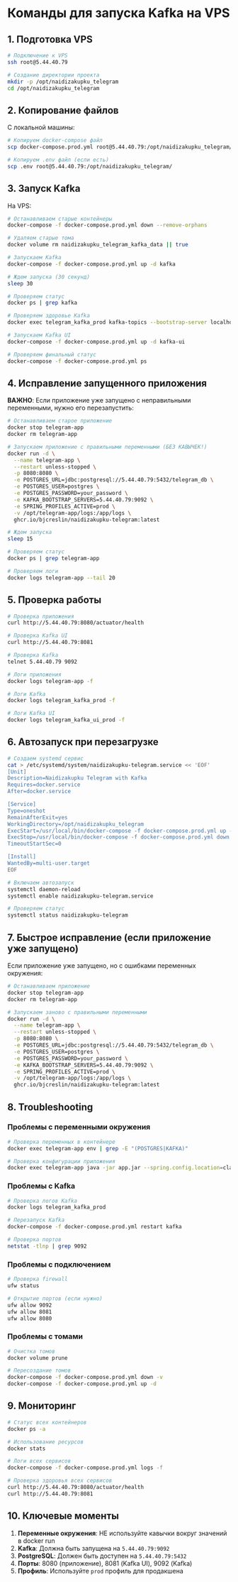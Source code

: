 # Команды для запуска Kafka на VPS

## 1. Подготовка VPS

```bash
# Подключение к VPS
ssh root@5.44.40.79

# Создание директории проекта
mkdir -p /opt/naidizakupku_telegram
cd /opt/naidizakupku_telegram
```

## 2. Копирование файлов

С локальной машины:
```bash
# Копируем docker-compose файл
scp docker-compose.prod.yml root@5.44.40.79:/opt/naidizakupku_telegram/

# Копируем .env файл (если есть)
scp .env root@5.44.40.79:/opt/naidizakupku_telegram/
```

## 3. Запуск Kafka

На VPS:
```bash
# Останавливаем старые контейнеры
docker-compose -f docker-compose.prod.yml down --remove-orphans

# Удаляем старые тома
docker volume rm naidizakupku_telegram_kafka_data || true

# Запускаем Kafka
docker-compose -f docker-compose.prod.yml up -d kafka

# Ждем запуска (30 секунд)
sleep 30

# Проверяем статус
docker ps | grep kafka

# Проверяем здоровье Kafka
docker exec telegram_kafka_prod kafka-topics --bootstrap-server localhost:9092 --list

# Запускаем Kafka UI
docker-compose -f docker-compose.prod.yml up -d kafka-ui

# Проверяем финальный статус
docker-compose -f docker-compose.prod.yml ps
```

## 4. Исправление запущенного приложения

**ВАЖНО**: Если приложение уже запущено с неправильными переменными, нужно его перезапустить:

```bash
# Останавливаем старое приложение
docker stop telegram-app
docker rm telegram-app

# Запускаем приложение с правильными переменными (БЕЗ КАВЫЧЕК!)
docker run -d \
  --name telegram-app \
  --restart unless-stopped \
  -p 8080:8080 \
  -e POSTGRES_URL=jdbc:postgresql://5.44.40.79:5432/telegram_db \
  -e POSTGRES_USER=postgres \
  -e POSTGRES_PASSWORD=your_password \
  -e KAFKA_BOOTSTRAP_SERVERS=5.44.40.79:9092 \
  -e SPRING_PROFILES_ACTIVE=prod \
  -v /opt/telegram-app/logs:/app/logs \
  ghcr.io/bjcreslin/naidizakupku-telegram:latest

# Ждем запуска
sleep 15

# Проверяем статус
docker ps | grep telegram-app

# Проверяем логи
docker logs telegram-app --tail 20
```

## 5. Проверка работы

```bash
# Проверка приложения
curl http://5.44.40.79:8080/actuator/health

# Проверка Kafka UI
curl http://5.44.40.79:8081

# Проверка Kafka
telnet 5.44.40.79 9092

# Логи приложения
docker logs telegram-app -f

# Логи Kafka
docker logs telegram_kafka_prod -f

# Логи Kafka UI
docker logs telegram_kafka_ui_prod -f
```

## 6. Автозапуск при перезагрузке

```bash
# Создаем systemd сервис
cat > /etc/systemd/system/naidizakupku-telegram.service << 'EOF'
[Unit]
Description=Naidizakupku Telegram with Kafka
Requires=docker.service
After=docker.service

[Service]
Type=oneshot
RemainAfterExit=yes
WorkingDirectory=/opt/naidizakupku_telegram
ExecStart=/usr/local/bin/docker-compose -f docker-compose.prod.yml up -d
ExecStop=/usr/local/bin/docker-compose -f docker-compose.prod.yml down
TimeoutStartSec=0

[Install]
WantedBy=multi-user.target
EOF

# Включаем автозапуск
systemctl daemon-reload
systemctl enable naidizakupku-telegram.service

# Проверяем статус
systemctl status naidizakupku-telegram
```

## 7. Быстрое исправление (если приложение уже запущено)

Если приложение уже запущено, но с ошибками переменных окружения:

```bash
# Останавливаем приложение
docker stop telegram-app
docker rm telegram-app

# Запускаем заново с правильными переменными
docker run -d \
  --name telegram-app \
  --restart unless-stopped \
  -p 8080:8080 \
  -e POSTGRES_URL=jdbc:postgresql://5.44.40.79:5432/telegram_db \
  -e POSTGRES_USER=postgres \
  -e POSTGRES_PASSWORD=your_password \
  -e KAFKA_BOOTSTRAP_SERVERS=5.44.40.79:9092 \
  -e SPRING_PROFILES_ACTIVE=prod \
  -v /opt/telegram-app/logs:/app/logs \
  ghcr.io/bjcreslin/naidizakupku-telegram:latest
```

## 8. Troubleshooting

### Проблемы с переменными окружения
```bash
# Проверка переменных в контейнере
docker exec telegram-app env | grep -E "(POSTGRES|KAFKA)"

# Проверка конфигурации приложения
docker exec telegram-app java -jar app.jar --spring.config.location=classpath:/application-prod.yml --debug
```

### Проблемы с Kafka
```bash
# Проверка логов Kafka
docker logs telegram_kafka_prod

# Перезапуск Kafka
docker-compose -f docker-compose.prod.yml restart kafka

# Проверка портов
netstat -tlnp | grep 9092
```

### Проблемы с подключением
```bash
# Проверка firewall
ufw status

# Открытие портов (если нужно)
ufw allow 9092
ufw allow 8081
ufw allow 8080
```

### Проблемы с томами
```bash
# Очистка томов
docker volume prune

# Пересоздание томов
docker-compose -f docker-compose.prod.yml down -v
docker-compose -f docker-compose.prod.yml up -d
```

## 9. Мониторинг

```bash
# Статус всех контейнеров
docker ps -a

# Использование ресурсов
docker stats

# Логи всех сервисов
docker-compose -f docker-compose.prod.yml logs -f

# Проверка здоровья всех сервисов
curl http://5.44.40.79:8080/actuator/health
curl http://5.44.40.79:8081
```

## 10. Ключевые моменты

1. **Переменные окружения**: НЕ используйте кавычки вокруг значений в docker run
2. **Kafka**: Должна быть запущена на `5.44.40.79:9092`
3. **PostgreSQL**: Должен быть доступен на `5.44.40.79:5432`
4. **Порты**: 8080 (приложение), 8081 (Kafka UI), 9092 (Kafka)
5. **Профиль**: Используйте `prod` профиль для продакшена
